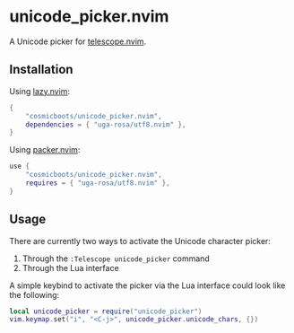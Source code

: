 # unicode_picker.nvim

A Unicode picker for [telescope.nvim](https://github.com/nvim-telescope/telescope.nvim).

## Installation

Using [lazy.nvim](https://github.com/folke/lazy.nvim):

```lua
{
    "cosmicboots/unicode_picker.nvim",
    dependencies = { "uga-rosa/utf8.nvim" },
}
```

Using [packer.nvim](https://github.com/wbthomason/packer.nvim):
```lua
use {
    "cosmicboots/unicode_picker.nvim",
    requires = { "uga-rosa/utf8.nvim" },
}
```

## Usage

There are currently two ways to activate the Unicode character picker:

1. Through the `:Telescope unicode_picker` command
2. Through the Lua interface

A simple keybind to activate the picker via the Lua interface could look like
the following:

```lua
local unicode_picker = require("unicode_picker")
vim.keymap.set("i", "<C-j>", unicode_picker.unicode_chars, {})
```

